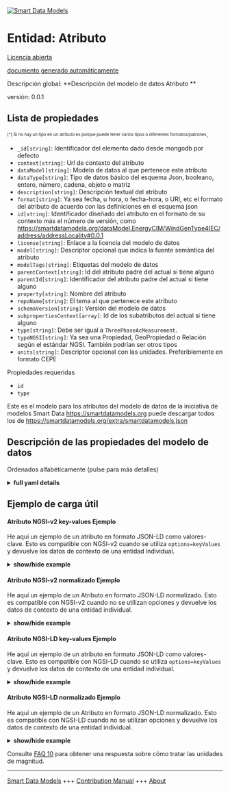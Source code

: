 <!-- 10-Header -->  
[![Smart Data Models](https://smartdatamodels.org/wp-content/uploads/2022/01/SmartDataModels_logo.png "Logo")](https://smartdatamodels.org)  
Entidad: Atributo  
=================<!-- /10-Header -->  
<!-- 15-License -->  
[Licencia abierta](https://github.com/smart-data-models//dataModel.SmartDataModels/blob/master/Attribute/LICENSE.md)  
[documento generado automáticamente](https://docs.google.com/presentation/d/e/2PACX-1vTs-Ng5dIAwkg91oTTUdt8ua7woBXhPnwavZ0FxgR8BsAI_Ek3C5q97Nd94HS8KhP-r_quD4H0fgyt3/pub?start=false&loop=false&delayms=3000#slide=id.gb715ace035_0_60)  
<!-- /15-License -->  
<!-- 20-Description -->  
Descripción global: **Descripción del modelo de datos Atributo **  
versión: 0.0.1  
<!-- /20-Description -->  
<!-- 30-PropertiesList -->  

## Lista de propiedades  

<sup><sub>[*] Si no hay un tipo en un atributo es porque puede tener varios tipos o diferentes formatos/patrones</sub></sup>.  
- `_id[string]`: Identificador del elemento dado desde mongodb por defecto  - `context[string]`: Url de contexto del atributo  - `dataModel[string]`: Modelo de datos al que pertenece este atributo  - `dataType[string]`: Tipo de datos básico del esquema Json, booleano, entero, número, cadena, objeto o matriz  - `description[string]`: Descripción textual del atributo  - `format[string]`: Ya sea fecha, u hora, o fecha-hora, o URI, etc el formato del atributo de acuerdo con las definiciones en el esquema json  - `id[string]`: Identificador diseñado del atributo en el formato de su contexto más el número de versión, como https://smartdatamodels.org/dataModel.EnergyCIM/WindGenType4IEC/address/addressLocality#0.0.1  - `license[string]`: Enlace a la licencia del modelo de datos  - `model[string]`: Descriptor opcional que indica la fuente semántica del atributo  - `modelTags[string]`: Etiquetas del modelo de datos  - `parentContext[string]`: Id del atributo padre del actual si tiene alguno  - `parentId[string]`: Identificador del atributo padre del actual si tiene alguno  - `property[string]`: Nombre del atributo  - `repoName[string]`: El tema al que pertenece este atributo  - `schemaVersion[string]`: Versión del modelo de datos  - `subpropertiesContext[array]`: Id de los subatributos del actual si tiene alguno  - `type[string]`: Debe ser igual a `ThreePhaseAcMeasurement`.  - `typeNGSI[string]`: Ya sea una Propiedad, GeoPropiedad o Relación según el estándar NGSI. También podrían ser otros tipos  - `units[string]`: Descriptor opcional con las unidades. Preferiblemente en formato CEPE  <!-- /30-PropertiesList -->  
<!-- 35-RequiredProperties -->  
Propiedades requeridas  
- `id`  - `type`  <!-- /35-RequiredProperties -->  
<!-- 40-NotesYaml -->  
Este es el modelo para los atributos del modelo de datos de la iniciativa de modelos Smart Data https://smartdatamodels.org puede descargar todos los de https://smartdatamodels.org/extra/smartdatamodels.json  
<!-- /40-NotesYaml -->  
<!-- 50-DataModelHeader -->  
## Descripción de las propiedades del modelo de datos  
Ordenados alfabéticamente (pulse para más detalles)  
<!-- /50-DataModelHeader -->  
<!-- 60-ModelYaml -->  
<details><summary><strong>full yaml details</strong></summary>    
```yaml  
Attribute:    
  description: 'Description of the data model Attribute '    
  properties:    
    _id:    
      description: Identifier of the item given from mongodb by default    
      type: string    
      x-ngsi:    
        type: Property    
    context:    
      description: Context url of the attribute    
      type: string    
      x-ngsi:    
        type: Property    
    dataModel:    
      description: The data model this attribute belongs to    
      type: string    
      x-ngsi:    
        type: Property    
    dataType:    
      description: 'Json schema basic data type, boolean, integer, number, string, object or array'    
      type: string    
      x-ngsi:    
        type: Property    
    description:    
      description: Textual description of the attribute    
      type: string    
      x-ngsi:    
        type: Property    
    format:    
      description: 'Either date, or time, or date-time, or URI, etc the format of the attribute according to the definitions in json schema'    
      type: string    
      x-ngsi:    
        type: Property    
    id:    
      description: "Designed identifier of the attribute in the format of its context plus the version number, such as https://smartdatamodels.org/dataModel.EnergyCIM/WindGenType4IEC/address/addressLocality#0.0.1"    
      type: string    
      x-ngsi:    
        type: Property    
    license:    
      description: Link to the license for the data model    
      type: string    
      x-ngsi:    
        type: Property    
    model:    
      description: Optional descriptor pointing to the semantic source of the attribute    
      type: string    
      x-ngsi:    
        type: Property    
    modelTags:    
      description: Tags of the data model    
      type: string    
      x-ngsi:    
        type: Property    
    parentContext:    
      description: Id of the parent attribute of the current one if it has any    
      type: string    
      x-ngsi:    
        type: Property    
    parentId:    
      description: Identifier of the parent attribute of the current one if it has any    
      type: string    
      x-ngsi:    
        type: Property    
    property:    
      description: Name of the attribute    
      type: string    
      x-ngsi:    
        type: Property    
    repoName:    
      description: The subject this attribute belongs to    
      type: string    
      x-ngsi:    
        type: Property    
    schemaVersion:    
      description: Version of the data model    
      type: string    
      x-ngsi:    
        type: Property    
    subpropertiesContext:    
      description: Id of the subattributes of the current one if it has any    
      items:    
        description: Every id of the subattributes of the current one if it has any    
        type: string    
        x-ngsi:    
          type: Property    
      type: array    
      x-ngsi:    
        type: Property    
    type:    
      description: It must be equal to `ThreePhaseAcMeasurement`.    
      enum:    
        - Attribute    
      type: string    
      x-ngsi:    
        type: Property    
    typeNGSI:    
      description: 'Whether it is a Property, GeoProperty, or Relationship according to the NGSI standard. Other types could be as well'    
      type: string    
      x-ngsi:    
        type: Property    
    units:    
      description: Optional descriptor with the units. Preferably in UNECE format    
      type: string    
      x-ngsi:    
        type: Property    
  required:    
    - id    
    - type    
  type: object    
  x-derived-from: ""    
  x-disclaimer: 'Redistribution and use in source and binary forms, with or without modification, are permitted  provided that the license conditions are met. Copyleft (c) 2024 Contributors to Smart Data Models Program'    
  x-license-url: https://github.com/smart-data-models/dataModel.SmartDataModels/blob/master/Attribute/LICENSE.md    
  x-model-schema: https://smart-data-models.github.io/dataModel.SmartDataModels/Attribute/schema.json    
  x-model-tags: ""    
  x-version: 0.0.1    
```  
</details>    
<!-- /60-ModelYaml -->  
<!-- 70-MiddleNotes -->  
<!-- /70-MiddleNotes -->  
<!-- 80-Examples -->  
## Ejemplo de carga útil  
#### Atributo NGSI-v2 key-values Ejemplo  
He aquí un ejemplo de un atributo en formato JSON-LD como valores-clave. Esto es compatible con NGSI-v2 cuando se utiliza `options=keyValues` y devuelve los datos de contexto de una entidad individual.  
<details><summary><strong>show/hide example</strong></summary>    
```json  
{  
  "_id": "6557985a8f4f3ce5fd4e87df",  
  "id": "https://smartdatamodels.org/dataModel.Hl7/Account/_valueDate/extension#0.0.1",  
  "type": "Attribute",  
  "parentContext": "https://smartdatamodels.org/dataModel.Hl7/_valueDate",  
  "parentId": "https://smartdatamodels.org/dataModel.Hl7/Account/_valueDate#0.0.1",  
  "context": "https://smartdatamodels.org/dataModel.Hl7/extension",  
  "property": "extension",  
  "dataModel": "Account",  
  "repoName": "dataModel.Hl7",  
  "modelTags": "HL7",  
  "license": "https://github.com/smart-data-models/dataModel.Hl7/blob/master/Account/LICENSE.md",  
  "schemaVersion": "0.0.1",  
  "dataType": "array",  
  "description": "May be used to represent additional information that is not part of the basic definition of the element. To make the use of extensions safe and manageable, there is a strict set of governance  applied to the definition and use of extensions. Though any implementer can define an extension, there is a set of requirements that SHALL be met as part of the definition of the extension"  
}  
```  
</details>  
#### Atributo NGSI-v2 normalizado Ejemplo  
He aquí un ejemplo de un Atributo en formato JSON-LD normalizado. Esto es compatible con NGSI-v2 cuando no se utilizan opciones y devuelve los datos de contexto de una entidad individual.  
<details><summary><strong>show/hide example</strong></summary>    
```json  
{  
  "id": "https://smartdatamodels.org/dataModel.Hl7/Account/_valueDate/extension#0.0.1",  
  "type": "Attribute",  
  "_id": {  
    "type": "Text",  
    "value": "6557985a8f4f3ce5fd4e87df"  
  },  
  "parentContext": {  
    "type": "Text",  
    "value": "https://smartdatamodels.org/dataModel.Hl7/_valueDate"  
  },  
  "parentId": {  
    "type": "Text",  
    "value": "https://smartdatamodels.org/dataModel.Hl7/Account/_valueDate#0.0.1"  
  },  
  "context": {  
    "type": "Text",  
    "value": "https://smartdatamodels.org/dataModel.Hl7/extension"  
  },  
  "property": {  
    "type": "Text",  
    "value": "extension"  
  },  
  "dataModel": {  
    "type": "Text",  
    "value": "Account"  
  },  
  "repoName": {  
    "type": "Text",  
    "value": "dataModel.Hl7"  
  },  
  "modelTags": {  
    "type": "Text",  
    "value": "HL7"  
  },  
  "license": {  
    "type": "Text",  
    "value": "https://github.com/smart-data-models/dataModel.Hl7/blob/master/Account/LICENSE.md"  
  },  
  "schemaVersion": {  
    "type": "Text",  
    "value": "0.0.1"  
  },  
  "dataType": {  
    "type": "Text",  
    "value": "array"  
  },  
  "description": {  
    "type": "Text",  
    "value": "May be used to represent additional information that is not part of the basic definition of the element. To make the use of extensions safe and manageable, there is a strict set of governance  applied to the definition and use of extensions. Though any implementer can define an extension, there is a set of requirements that SHALL be met as part of the definition of the extension"  
  }  
}  
```  
</details>  
#### Atributo NGSI-LD key-values Ejemplo  
He aquí un ejemplo de un atributo en formato JSON-LD como valores-clave. Esto es compatible con NGSI-LD cuando se utiliza `options=keyValues` y devuelve los datos de contexto de una entidad individual.  
<details><summary><strong>show/hide example</strong></summary>    
```json  
{  
  "_id": "6557985a8f4f3ce5fd4e87df",  
  "id": "https://smartdatamodels.org/dataModel.Hl7/Account/_valueDate/extension#0.0.1",  
  "type": "Attribute",  
  "parentContext": "https://smartdatamodels.org/dataModel.Hl7/_valueDate",  
  "parentId": "https://smartdatamodels.org/dataModel.Hl7/Account/_valueDate#0.0.1",  
  "context": "https://smartdatamodels.org/dataModel.Hl7/extension",  
  "property": "extension",  
  "dataModel": "Account",  
  "repoName": "dataModel.Hl7",  
  "modelTags": "HL7",  
  "license": "https://github.com/smart-data-models/dataModel.Hl7/blob/master/Account/LICENSE.md",  
  "schemaVersion": "0.0.1",  
  "dataType": "array",  
  "description": "May be used to represent additional information that is not part of the basic definition of the element. To make the use of extensions safe and manageable, there is a strict set of governance  applied to the definition and use of extensions. Though any implementer can define an extension, there is a set of requirements that SHALL be met as part of the definition of the extension",  
  "@context": [  
    "https://raw.githubusercontent.com/smart-data-models/dataModel.SmartDataModels/refs/heads/master/context.jsonld"  
  ]  
}  
```  
</details>  
#### Atributo NGSI-LD normalizado Ejemplo  
He aquí un ejemplo de un Atributo en formato JSON-LD normalizado. Esto es compatible con NGSI-LD cuando no se utilizan opciones y devuelve los datos de contexto de una entidad individual.  
<details><summary><strong>show/hide example</strong></summary>    
```json  
{  
  "id": "urn:ngsild:https://smartdatamodels.org/dataModel.Hl7/Account/_valueDate/extension#0.0.1",  
  "type": "Attribute",  
  "_id": {  
    "type": "Property",  
    "value": "6557985a8f4f3ce5fd4e87df"  
  },  
  "parentContext": {  
    "type": "Property",  
    "value": "https://smartdatamodels.org/dataModel.Hl7/_valueDate"  
  },  
  "parentId": {  
    "type": "Property",  
    "value": "https://smartdatamodels.org/dataModel.Hl7/Account/_valueDate#0.0.1"  
  },  
  "context": {  
    "type": "Property",  
    "value": "https://smartdatamodels.org/dataModel.Hl7/extension"  
  },  
  "property": {  
    "type": "Property",  
    "value": "extension"  
  },  
  "dataModel": {  
    "type": "Property",  
    "value": "Account"  
  },  
  "repoName": {  
    "type": "Property",  
    "value": "dataModel.Hl7"  
  },  
  "modelTags": {  
    "type": "Property",  
    "value": "HL7"  
  },  
  "license": {  
    "type": "Property",  
    "value": "https://github.com/smart-data-models/dataModel.Hl7/blob/master/Account/LICENSE.md"  
  },  
  "schemaVersion": {  
    "type": "Property",  
    "value": "0.0.1"  
  },  
  "dataType": {  
    "type": "Property",  
    "value": "array"  
  },  
  "description": {  
    "type": "Property",  
    "value": "May be used to represent additional information that is not part of the basic definition of the element. To make the use of extensions safe and manageable, there is a strict set of governance  applied to the definition and use of extensions. Though any implementer can define an extension, there is a set of requirements that SHALL be met as part of the definition of the extension"  
  },  
  "@context": [  
    "https://raw.githubusercontent.com/smart-data-models/dataModel.SmartDataModels/refs/heads/master/context.jsonld"  
  ]  
}  
```  
</details><!-- /80-Examples -->  
<!-- 90-FooterNotes -->  
<!-- /90-FooterNotes -->  
<!-- 95-Units -->  
Consulte [FAQ 10](https://smartdatamodels.org/index.php/faqs/) para obtener una respuesta sobre cómo tratar las unidades de magnitud.  
<!-- /95-Units -->  
<!-- 97-LastFooter -->  
---  
[Smart Data Models](https://smartdatamodels.org) +++ [Contribution Manual](https://bit.ly/contribution_manual) +++ [About](https://bit.ly/Introduction_SDM)<!-- /97-LastFooter -->  
